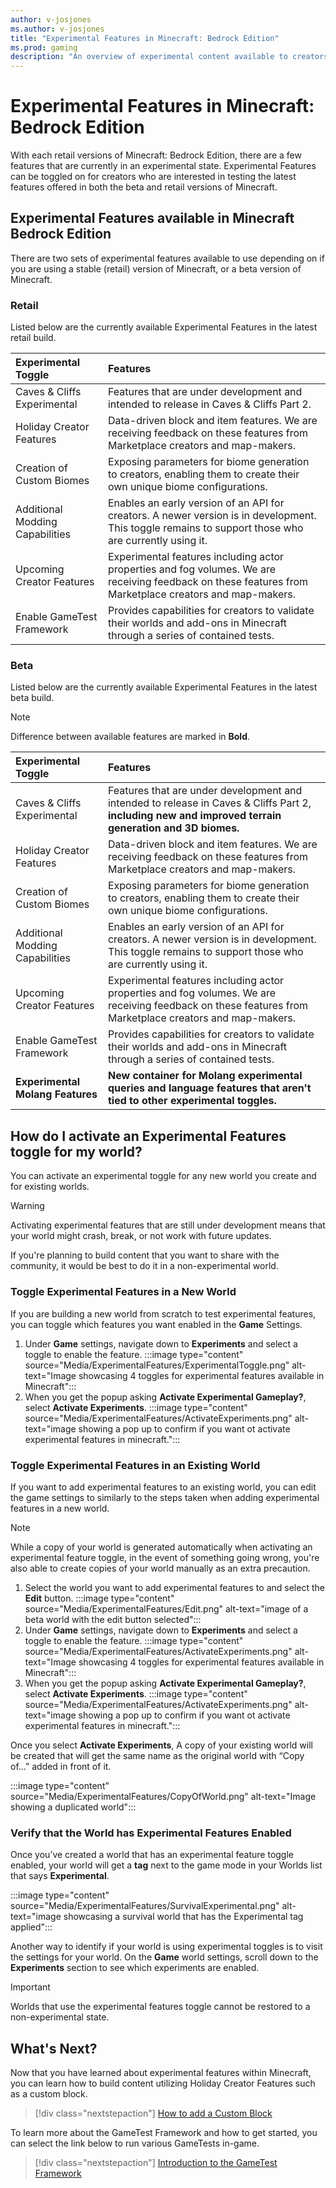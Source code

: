 ```yaml
---
author: v-josjones
ms.author: v-josjones
title: "Experimental Features in Minecraft: Bedrock Edition"
ms.prod: gaming
description: "An overview of experimental content available to creators in Minecraft: Bedrock Edition"
---
```


# Experimental Features in Minecraft: Bedrock Edition

With each retail versions of Minecraft: Bedrock Edition, there are a few features that are currently in an experimental state. Experimental Features can be toggled on for creators who are interested in testing the latest features offered in both the beta and retail versions of Minecraft.

## Experimental Features available in Minecraft Bedrock Edition

There are two sets of experimental features available to use depending on if you are using a stable (retail) version of Minecraft, or a beta version of Minecraft.

### Retail

Listed below are the currently available Experimental Features in the latest retail build.

| Experimental Toggle |Features |
|:------|:------|
|Caves & Cliffs Experimental |Features that are under development and intended to release in Caves & Cliffs Part 2.|
|Holiday Creator Features |Data-driven block and item features. We are receiving feedback on these features from Marketplace creators and map-makers.|
|Creation of Custom Biomes|Exposing parameters for biome generation to creators, enabling them to create their own unique biome configurations. |
|Additional Modding Capabilities |Enables an early version of an API for creators. A newer version is in development. This toggle remains to support those who are currently using it. |
|Upcoming Creator Features |Experimental features including actor properties and fog volumes. We are receiving feedback on these features from Marketplace creators and map-makers.|
|Enable GameTest Framework |Provides capabilities for creators to validate their worlds and add-ons in Minecraft through a series of contained tests. |

### Beta

Listed below are the currently available Experimental Features in the latest beta build.

> [!NOTE]
> Difference between available features are marked in **Bold**.

| Experimental Toggle |Features |
|:------|:------|
|Caves & Cliffs Experimental |Features that are under development and intended to release in Caves & Cliffs Part 2, **including new and improved terrain generation and 3D biomes.**|
|Holiday Creator Features |Data-driven block and item features. We are receiving feedback on these features from Marketplace creators and map-makers.|
|Creation of Custom Biomes|Exposing parameters for biome generation to creators, enabling them to create their own unique biome configurations. |
|Additional Modding Capabilities |Enables an early version of an API for creators. A newer version is in development. This toggle remains to support those who are currently using it. |
|Upcoming Creator Features |Experimental features including actor properties and fog volumes. We are receiving feedback on these features from Marketplace creators and map-makers.|
|Enable GameTest Framework |Provides capabilities for creators to validate their worlds and add-ons in Minecraft through a series of contained tests. |
|**Experimental Molang Features** |**New container for Molang experimental queries and language features that aren't tied to other experimental toggles.** |

## How do I activate an Experimental Features toggle for my world?

You can activate an experimental toggle for any new world you create and for existing worlds.

> [!WARNING]
> Activating experimental features that are still under development means that your world might crash, break, or not work with future updates.

If you're planning to build content that you want to share with the community, it would be best to do it in a non-experimental world.

### Toggle Experimental Features in a New World

If you are building a new world from scratch to test experimental features, you can toggle which features you want enabled in the **Game** Settings.

1. Under **Game** settings, navigate down to **Experiments** and select a toggle to enable the feature.
    :::image type="content" source="Media/ExperimentalFeatures/ExperimentalToggle.png" alt-text="Image showcasing 4 toggles for experimental features available in Minecraft":::
2. When you get the popup asking **Activate Experimental Gameplay?**, select **Activate Experiments**.
    :::image type="content" source="Media/ExperimentalFeatures/ActivateExperiments.png" alt-text="image showing a pop up to confirm if you want ot activate experimental features in minecraft.":::

### Toggle Experimental Features in an Existing World

If you want to add experimental features to an existing world, you can edit the game settings to similarly to the steps taken when adding experimental features in a new world.

> [!NOTE]
> While a copy of your world is generated automatically when activating an experimental feature toggle, in the event of something going wrong, you're also able to create copies of your world manually as an extra precaution.

1. Select the world you want to add experimental features to and select the **Edit** button.
    :::image type="content" source="Media/ExperimentalFeatures/Edit.png" alt-text="image of a beta world with the edit button selected":::
2. Under **Game** settings, navigate down to **Experiments** and select a toggle to enable the feature.
:::image type="content" source="Media/ExperimentalFeatures/ActivateExperiments.png" alt-text="Image showcasing 4 toggles for experimental features available in Minecraft":::
3. When you get the popup asking **Activate Experimental Gameplay?**, select **Activate Experiments**.
    :::image type="content" source="Media/ExperimentalFeatures/ActivateExperiments.png" alt-text="image showing a pop up to confirm if you want ot activate experimental features in minecraft.":::

Once you select **Activate Experiments**, A copy of your existing world will be created that will get the same name as the original world with “Copy of...” added in front of it.

:::image type="content" source="Media/ExperimentalFeatures/CopyOfWorld.png" alt-text="Image showing a duplicated world":::

### Verify that the World has Experimental Features Enabled

Once you’ve created a world that has an experimental feature toggle enabled, your world will get a **tag** next to the game mode in your Worlds list that says **Experimental**.

:::image type="content" source="Media/ExperimentalFeatures/SurvivalExperimental.png" alt-text="image showcasing a survival world that has the Experimental tag applied":::

Another way to identify if your world is using experimental toggles is to visit the settings for your world. On the **Game** world settings, scroll down to the **Experiments** section to see which experiments are enabled.

> [!IMPORTANT]
> Worlds that use the experimental features toggle cannot be restored to a non-experimental state.

## What's Next?

Now that you have learned about experimental features within Minecraft, you can learn how to build content utilizing Holiday Creator Features such as a custom block.

> [!div class="nextstepaction"]
> [How to add a Custom Block](CustomBlock.md)

To learn more about the GameTest Framework and how to get started, you can select the link below to run various GameTests in-game.

> [!div class="nextstepaction"]
> [Introduction to the GameTest Framework](GameTestGettingStarted.md)
